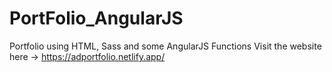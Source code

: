 # PortFolio_AngularJS
Portfolio using HTML, Sass and some AngularJS Functions
Visit the website here -> https://adportfolio.netlify.app/
